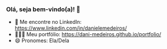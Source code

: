 ### Olá, seja bem-vindo(a)! 🚀

<!--
**Dani-Medeiros/Dani-Medeiros** is a ✨ _special_ ✨ repository because its `README.md` (this file) appears on your GitHub profile.
-->
- 💬 Me encontre no LinkedIn: https://www.linkedin.com/in/danielemedeiros/
- 👩🏻‍💻 Meu portfólio: https://dani-medeiros.github.io/portfolio/
- 😄 Pronomes: Ela/Dela

##

<div>
  <a href="https://github.com/Dani-Medeiros/">
<!--   <img height="160em" src="https://github-readme-stats.vercel.app/api?username=Dani-Medeiros&show_icons=true&theme=dracula&include_all_commits=true&count_private=true"/>
  <img height="160em" src="https://github-readme-stats.vercel.app/api/top-langs/?username=Dani-Medeiros&layout=compact&langs_count=7&theme=dracula"/> -->
</div>
